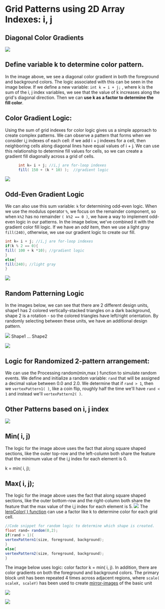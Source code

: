 # Grid Patterns using 2D Array Indexes: i, j

## Diagonal Color Gradients

![](https://github.com/kdoore/cs1335/tree/9e8e8ed05c8db5e0695fd2711a01f24b372e8118/assets/Screenshot%202017-09-24%2008.43.41.png)

## Define variable k to determine color pattern.

In the image above, we see a diagonal color gradient in both the foreground and background colors. The logic associated with this can be seen in the image below. If we define a new variable: `int k = i + j;` , where k is the sum of the i, j index variables, we see that the value of k increases along the grid's diagonal direction. Then we can **use k as a factor to determine the fill color**.

## Color Gradient Logic:

Using the sum of grid indexes for color logic gives us a simple approach to create complex patterns. We can observe a pattern that forms when we consider i,j indexes of each cell: if we add i + j indexes for a cell, then neighboring cells along diagonal lines have equal values of i + j. We can use this relationship to determine fill values for cells, so we can create a gradient fill diagonally across a grid of cells.

```java
      int k= i + j; //i,j are for-loop indexes
      fill( 150 + (k * 10) );  //gradient logic
```

![](https://github.com/kdoore/cs1335/tree/9e8e8ed05c8db5e0695fd2711a01f24b372e8118/assets/Screenshot%202017-09-24%2009.00.41.png)

## Odd-Even Gradient Logic

We can also use this sum variable: `k` for determining odd-even logic. When we use the modulus operator `%`, we focus on the remainder component, so when `k%2` has no remainder `( k%2 == 0 )`, we have a way to implement odd-even logic in our patterns. In the image below, we've combined it with the gradient color fill logic. If we have an _odd_ item, then we use a light gray `fill(240)`, otherwise, we use our gradient logic to create our fill.

```java
int k= i + j; //i,j are for-loop indexes
if(k % 2 == 0){
fill( 100 + k *10); //gradient logic
}
else{
fill(240); //light gray
}
```

![](https://github.com/kdoore/cs1335/tree/9e8e8ed05c8db5e0695fd2711a01f24b372e8118/assets/Screenshot%202017-09-24%2009.08.55.png)

## Random Patterning Logic

In the images below, we can see that there are 2 different design units, shape1 has 2 colored vertically-stacked triangles on a dark background, shape 2 is a rotation - so the colored triangles have left/right orientation. By randomly selecting between these units, we have an additional design pattern.

![](https://github.com/kdoore/cs1335/tree/9e8e8ed05c8db5e0695fd2711a01f24b372e8118/assets/Screenshot%202017-09-24%2014.01.11.png) Shape1 ... Shape2

![](https://github.com/kdoore/cs1335/tree/9e8e8ed05c8db5e0695fd2711a01f24b372e8118/assets/Screenshot%202017-09-24%2014.02.04.png)

## Logic for Randomized 2-pattern arrangement:

We can use the Processing random\(min,max \) function to simulate random events. We define and initialize a random variable: `rand` that will be assigned a decimal value between 0.0 and 2.0. We determine that if `rand > 1`, then we `vertexPattern1( )`, like a coin flip, roughly half the time we'll have `rand < 1` and instead we'll `vertexPattern2( )`.

## Other Patterns based on i, j index

![](https://github.com/kdoore/cs1335/tree/9e8e8ed05c8db5e0695fd2711a01f24b372e8118/assets/Screenshot%202017-09-27%2019.38.40.png)

## Min\( i, j\)

The logic for the image above uses the fact that along square shaped sections, like the outer top-row and the left-column both share the feature that the minimum value of the i,j index for each element is 0.

k = min\( i, j\);

## Max\( i, j\);

The logic for the image above uses the fact that along square shaped sections, like the outer bottom-row and the right-column both share the feature that the max value of the i,j index for each element is 5. ![](https://github.com/kdoore/cs1335/tree/9e8e8ed05c8db5e0695fd2711a01f24b372e8118/assets/Screenshot%202017-09-27%2019.40.34.png) The [lerpColor\( \) function](https://kdoore.gitbooks.io/cs1335/content/lerpcolor-and-map.html) can use a factor like k to determine color for each grid cell.

```java
//Code snippet for random logic to determine which shape is created.
float rand= random(0,2);
if(rand > 1){
vertexPattern1(size, foreground, background);
}
else{
vertexPattern2(size, foreground, background);
}
```

The image below uses logic: color factor k = min\( i, j\). In addition, there are color gradients on both the foreground and background colors. The primary block unit has been repeated 4 times across adjacent regions, where `scale( scaleX, scaleY)` has been used to create [mirror-images](https://kdoore.gitbooks.io/cs1335/content/transforms-for-position-rotation-scale-of-shapematrix-elements.html) of the basic unit

![](https://github.com/kdoore/cs1335/tree/9e8e8ed05c8db5e0695fd2711a01f24b372e8118/assets/Screenshot%202017-09-27%2019.58.32.png)

![](https://github.com/kdoore/cs1335/tree/9e8e8ed05c8db5e0695fd2711a01f24b372e8118/assets/Screenshot%202017-09-24%2009.08.55.png)

